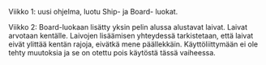 Viikko 1: uusi ohjelma, luotu Ship- ja Board- luokat.

Viikko 2: Board-luokaan lisätty yksin pelin alussa alustavat laivat. Laivat arvotaan kentälle. Laivojen lisäämisen yhteydessä tarkistetaan, että laivat eivät ylittää kentän rajoja, eivätkä mene päällekkäin. Käyttöliittymään ei ole tehty muutoksia ja se on otettu pois käytöstä tässä vaiheessa.